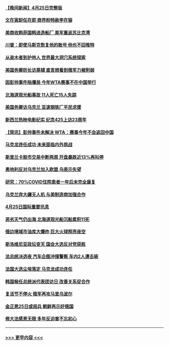 #### [【晚间新闻】4月25日完整版](../pages/prog202/a103410085.md?t=04261401) 
#### [文在寅卸任在即 商界盼特赦李在镕](../pages/prog202/a103410161.md?t=04261401) 
#### [美商收购菲国韩进造船厂 美军重返苏比克湾](../pages/prog202/a103410094.md?t=04261401) 
#### [川普：即使马斯克恢复他的账号 他也不回推特](../pages/prog202/a103410067.md?t=04261401) 
#### [从盗木者到护林人 世界最大洞穴系统探索](../pages/prog202/a103409942.md?t=04261401) 
#### [美国务卿防长访基辅 直言想看到俄军力被削弱](../pages/prog202/a103409981.md?t=04261401) 
#### [因彭帅事件陷僵局 今年WTA赛事不在中国举行](../pages/prog202/a103409908.md?t=04261401) 
#### [北海道观光船事故 11人死亡15人失踪](../pages/prog202/a103409647.md?t=04261401) 
#### [美国务卿访乌克兰 亚速钢铁厂平民求援](../pages/prog202/a103409683.md?t=04261401) 
#### [新西兰热映电影纪实 纪念425上访23周年](../pages/prog202/a103409599.md?t=04261401) 
#### [【简讯】彭帅事件未解决 WTA：赛事今年不会返回中国](../pages/prog202/a103409651.md?t=04261401) 
#### [马克龙连任成功 未来面临内外挑战](../pages/prog202/a103409730.md?t=04261401) 
#### [斯里兰卡股市交易中断两周 开盘暴跌近13%再叫停](../pages/prog202/a103409627.md?t=04261401) 
#### [奥地利反对乌克兰加入欧盟 乌表示失望](../pages/prog202/a103409479.md?t=04261401) 
#### [研究：70%COVID住院患者一年后未完全康复](../pages/prog202/a103409456.md?t=04261401) 
#### [乌克兰弃大疆无人机 与美制造商加强合作](../pages/prog202/a103409435.md?t=04261401) 
#### [4月25日国际重要讯息](../pages/prog202/a103409355.md?t=04261401) 
#### [恶劣天气仍出海 北海道观光船沉船累积11死](../pages/prog202/a103409303.md?t=04261401) 
#### [俄边境城市油库大爆炸 巨大火球照亮夜空](../pages/prog202/a103409294.md?t=04261401) 
#### [斯洛维尼亚政坛变天 国会大选反对党获胜](../pages/prog202/a103409285.md?t=04261401) 
#### [法总统决选夜 汽车企图冲撞警察 车内2人遭击毙](../pages/prog202/a103409239.md?t=04261401) 
#### [法国大选尘埃落定 马克龙成功连任](../pages/prog202/a103409096.md?t=04261401) 
#### [韩国候任总统派代表团访日 改善关系促合作](../pages/prog202/a103409088.md?t=04261401) 
#### [复活节不停火 俄军再攻马里乌波尔](../pages/prog202/a103409086.md?t=04261401) 
#### [金正恩25日或阅兵 朝鲜再示好俄国](../pages/prog202/a103409090.md?t=04261401) 
#### [修大法感恩无限 多年反迫害不忘初心](../pages/prog202/a103409052.md?t=04261401) 

----
#### [ >>> 更早内容 <<< ](../indexes/prog202-earlier.md)
